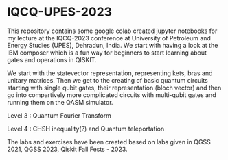 # IQCQ-UPES-2023
This repository contains some google colab created jupyter notebooks for my lecture at the IQCQ-2023 conference at University of Petroleum and Energy Studies (UPES), Dehradun, India. We start with having a look at the IBM composer which is a fun way for beginners to start learning about gates and operations in QISKIT. 


We start with the statevector representation, representing kets, bras and unitary matrices. Then we get to the creating of basic quantum circuits starting with single qubit gates, their representation (bloch vector) and then go into compartively more complicated circuits with multi-qubit gates and running them on the QASM simulator. 


Level 3 : Quantum Fourier Transform 


Level 4 : CHSH inequality(?) and Quantum teleportation 


The labs and exercises have been created based on labs given in QGSS 2021, QGSS 2023, Qiskit Fall Fests - 2023. 
